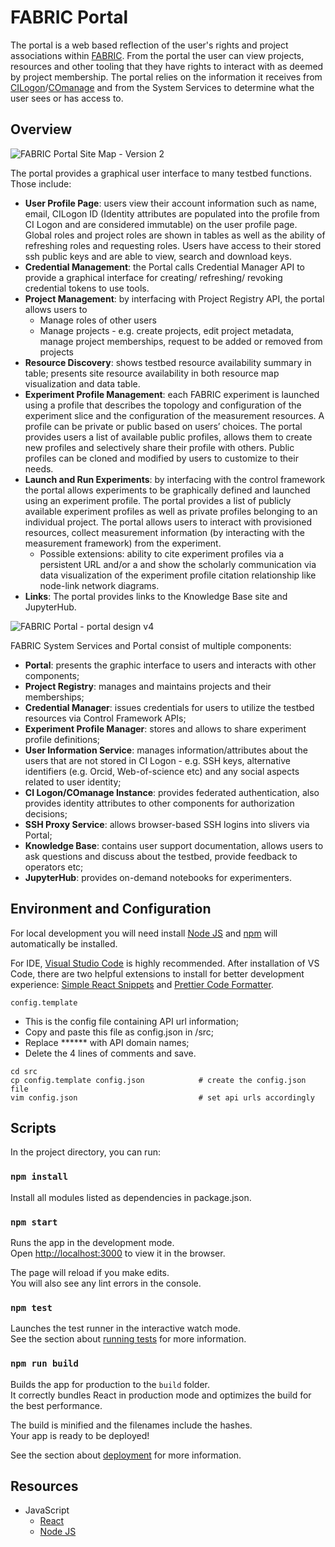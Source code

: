 # FABRIC Portal

The portal is a web based reflection of the user's rights and project associations within [FABRIC](https://fabric-testbed.net//0). From the portal the user can view projects, resources and other tooling that they have rights to interact with as deemed by project membership. The portal relies on the information it receives from [CILogon](https://www.cilogon.org/home)/[COmanage](https://www.cilogon.org/comanage) and from the System Services to determine what the user sees or has access to.

## Overview

![FABRIC Portal Site Map - Version 2](https://user-images.githubusercontent.com/37635744/134710001-610fa508-acc4-4732-a559-a8c24a584e09.png)

The portal provides a graphical user interface to many testbed functions. Those include:

- **User Profile Page**: users view their account information such as name, email, CILogon ID (Identity attributes are populated into the profile from CI Logon and are considered immutable) on the user profile page. Global roles and project roles are shown in tables as well as the ability of refreshing roles and requesting roles. Users have access to their stored ssh public keys and are able to view, search and download keys.
- **Credential Management**: the Portal calls Credential Manager API to provide a graphical interface for creating/ refreshing/ revoking credential tokens to use tools.
- **Project Management**: by interfacing with Project Registry API, the portal allows users to
  - Manage roles of other users
  - Manage projects - e.g. create projects, edit project metadata, manage project memberships, request to be added or removed from projects
- **Resource Discovery**: shows testbed resource availability summary in table; presents site resource availability in both resource map visualization and data table.
- **Experiment Profile Management**: each FABRIC experiment is launched using a profile that describes the topology and configuration of the experiment slice and the configuration of the measurement resources. A profile can be private or public based on users’ choices. The portal provides users a list of available public profiles, allows them to create new profiles and selectively share their profile with others. Public profiles can be cloned and modified by users to customize to their needs.
- **Launch and Run Experiments**: by interfacing with the control framework the portal allows experiments to be graphically defined and launched using an experiment profile. The portal provides a list of publicly available experiment profiles as well as private profiles belonging to an individual project. The portal allows users to interact with provisioned resources, collect measurement information (by interacting with the measurement framework) from the experiment.
  - Possible extensions: ability to cite experiment profiles via a persistent URL and/or a and show the scholarly communication via data visualization of the experiment profile citation relationship like node-link network diagrams.
- **Links**: The portal provides links to the Knowledge Base site and JupyterHub.

![FABRIC Portal - portal design v4](https://user-images.githubusercontent.com/37635744/134709211-2a56d05b-db4c-496f-8bef-9cb3face78a8.png)

FABRIC System Services and Portal consist of multiple components:

- **Portal**: presents the graphic interface to users and interacts with other components;
- **Project Registry**: manages and maintains projects and their memberships;
- **Credential Manager**: issues credentials for users to utilize the testbed resources via Control Framework APIs;
- **Experiment Profile Manager**: stores and allows to share experiment profile definitions;
- **User Information Service**: manages information/attributes about the users that are not stored in CI Logon - e.g. SSH keys, alternative identifiers (e.g. Orcid, Web-of-science etc) and any social aspects related to user identity;
- **CI Logon/COmanage Instance**: provides federated authentication, also provides identity attributes to other components for authorization decisions;
- **SSH Proxy Service**: allows browser-based SSH logins into slivers via Portal;
- **Knowledge Base**: contains user support documentation, allows users to ask questions and discuss about the testbed, provide feedback to operators etc;
- **JupyterHub**: provides on-demand notebooks for experimenters.

## Environment and Configuration

For local development you will need install [Node JS](https://nodejs.org/en/) and [npm](https://www.npmjs.com/) will automatically be installed.

For IDE, [Visual Studio Code](https://code.visualstudio.com/) is highly recommended. After installation of VS Code, there are two helpful extensions to install for better development experience: [Simple React Snippets](https://marketplace.visualstudio.com/items?itemName=burkeholland.simple-react-snippets) and [Prettier Code Formatter](https://marketplace.visualstudio.com/items?itemName=esbenp.prettier-vscode).

`config.template`

- This is the config file containing API url information;
- Copy and paste this file as config.json in /src;
- Replace \*\*\*\*\*\* with API domain names;
- Delete the 4 lines of comments and save.

```
cd src
cp config.template config.json            # create the config.json file
vim config.json                           # set api urls accordingly
```

## Scripts

In the project directory, you can run:

### `npm install`

Install all modules listed as dependencies in package.json.

### `npm start`

Runs the app in the development mode.<br />
Open [http://localhost:3000](http://localhost:3000) to view it in the browser.

The page will reload if you make edits.<br />
You will also see any lint errors in the console.

### `npm test`

Launches the test runner in the interactive watch mode.<br />
See the section about [running tests](https://facebook.github.io/create-react-app/docs/running-tests) for more information.

### `npm run build`

Builds the app for production to the `build` folder.<br />
It correctly bundles React in production mode and optimizes the build for the best performance.

The build is minified and the filenames include the hashes.<br />
Your app is ready to be deployed!

See the section about [deployment](https://facebook.github.io/create-react-app/docs/deployment) for more information.

## Resources

- JavaScript
  - [React](https://reactjs.org/)
  - [Node JS](https://nodejs.org/en/)
